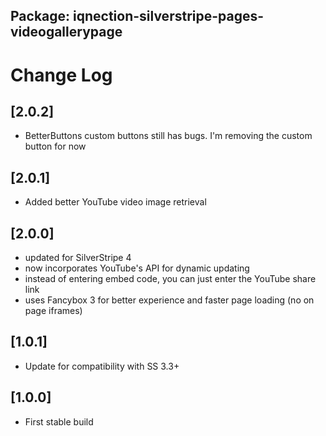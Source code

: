 ## Package: iqnection-silverstripe-pages-videogallerypage
# Change Log


## [2.0.2]
- BetterButtons custom buttons still has bugs. I'm removing the custom button for now

## [2.0.1]
- Added better YouTube video image retrieval

## [2.0.0]
- updated for SilverStripe 4
- now incorporates YouTube's API for dynamic updating
- instead of entering embed code, you can just enter the YouTube share link
- uses Fancybox 3 for better experience and faster page loading (no on page iframes)

## [1.0.1]
- Update for compatibility with SS 3.3+

## [1.0.0]
- First stable build
